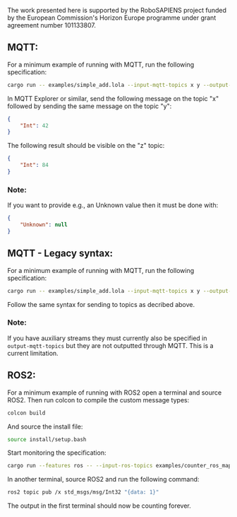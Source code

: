 The work presented here is supported by the RoboSAPIENS project funded by the European Commission's Horizon Europe programme under grant agreement number 101133807.

## MQTT:
For a minimum example of running with MQTT, run the following specification:
```bash
cargo run -- examples/simple_add.lola --input-mqtt-topics x y --output-mqtt-topics z
```
In MQTT Explorer or similar, send the following message on the topic "x" followed by sending the same message on the topic "y":
```json
{
    "Int": 42
}
```
The following result should be visible on the "z" topic:
```json
{
    "Int": 84
}
```

### Note:
If you want to provide e.g., an Unknown value then it must be done with:
```json
{
    "Unknown": null
}
```

## MQTT - Legacy syntax:
For a minimum example of running with MQTT, run the following specification:
```bash
cargo run -- examples/simple_add.lola --input-mqtt-topics x y --output-mqtt-topics z
```
Follow the same syntax for sending to topics as decribed above.

### Note:
If you have auxiliary streams they must currently also be specified in `output-mqtt-topics` but they are not outputted through MQTT. This is a current limitation.

## ROS2:
For a minimum example of running with ROS2 open a terminal and source ROS2.
Then run colcon to compile the custom message types:
```bash
colcon build
```
And source the install file:
```bash
source install/setup.bash
```
Start monitoring the specification:
```bash
cargo run --features ros -- --input-ros-topics examples/counter_ros_map.json examples/counter.lola
```
In another terminal, source ROS2 and run the following command:
```bash
ros2 topic pub /x std_msgs/msg/Int32 "{data: 1}"
```
The output in the first terminal should now be counting forever.

